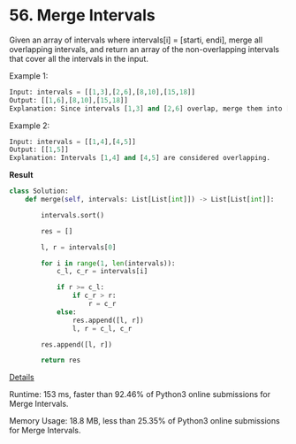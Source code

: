 # 56. Merge Intervals

Given an array of intervals where intervals[i] = [starti, endi], merge all overlapping intervals, and return an array of the non-overlapping intervals that cover all the intervals in the input.

 

Example 1:

```python
Input: intervals = [[1,3],[2,6],[8,10],[15,18]]
Output: [[1,6],[8,10],[15,18]]
Explanation: Since intervals [1,3] and [2,6] overlap, merge them into [1,6].
```
Example 2:

```python
Input: intervals = [[1,4],[4,5]]
Output: [[1,5]]
Explanation: Intervals [1,4] and [4,5] are considered overlapping.
```

**Result**

```python
class Solution:
    def merge(self, intervals: List[List[int]]) -> List[List[int]]:

        intervals.sort()

        res = []

        l, r = intervals[0]

        for i in range(1, len(intervals)):
            c_l, c_r = intervals[i]

            if r >= c_l:
                if c_r > r:
                    r = c_r
            else:
                res.append([l, r])
                l, r = c_l, c_r

        res.append([l, r])

        return res
```



[Details ](https://leetcode.com/submissions/detail/734961230/)

Runtime: 153 ms, faster than 92.46% of Python3 online submissions for Merge Intervals.

Memory Usage: 18.8 MB, less than 25.35% of Python3 online submissions for Merge Intervals.

